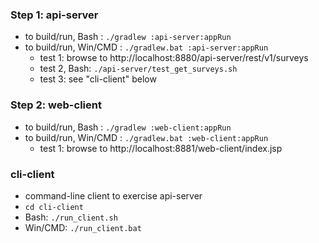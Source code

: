 
### Step 1: api-server

* to build/run, Bash     : `./gradlew :api-server:appRun`
* to build/run, Win/CMD  : `./gradlew.bat :api-server:appRun`
    * test 1: browse to http://localhost:8880/api-server/rest/v1/surveys
    * test 2, Bash: `./api-server/test_get_surveys.sh`
    * test 3: see "cli-client" below

### Step 2: web-client

* to build/run, Bash     : `./gradlew :web-client:appRun`
* to build/run, Win/CMD  : `./gradlew.bat :web-client:appRun`
    * test 1: browse to http://localhost:8881/web-client/index.jsp

### cli-client

* command-line client to exercise api-server
* `cd cli-client`
* Bash: `./run_client.sh`
* Win/CMD: `./run_client.bat`

